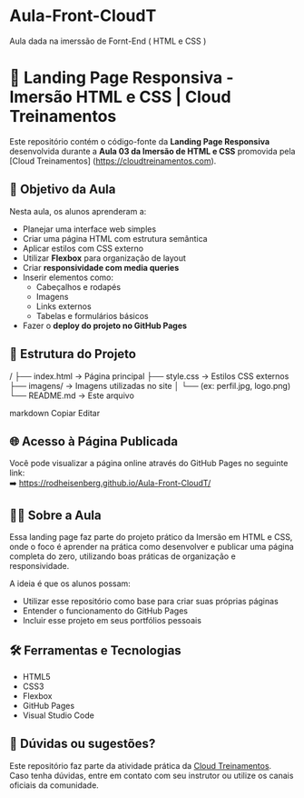 # Aula-Front-CloudT
Aula dada na imerssão de Fornt-End ( HTML e CSS )
# 🚀 Landing Page Responsiva - Imersão HTML e CSS | Cloud Treinamentos

Este repositório contém o código-fonte da **Landing Page Responsiva** desenvolvida durante a **Aula 03 da Imersão de HTML e CSS** promovida pela [Cloud Treinamentos] (https://cloudtreinamentos.com).

## 🎯 Objetivo da Aula

Nesta aula, os alunos aprenderam a:

- Planejar uma interface web simples
- Criar uma página HTML com estrutura semântica
- Aplicar estilos com CSS externo
- Utilizar **Flexbox** para organização de layout
- Criar **responsividade com media queries**
- Inserir elementos como:
  - Cabeçalhos e rodapés
  - Imagens
  - Links externos
  - Tabelas e formulários básicos
- Fazer o **deploy do projeto no GitHub Pages**

## 🧩 Estrutura do Projeto

/
├── index.html → Página principal
├── style.css → Estilos CSS externos
├── imagens/ → Imagens utilizadas no site
│ └── (ex: perfil.jpg, logo.png)
└── README.md → Este arquivo

markdown
Copiar
Editar

## 🌐 Acesso à Página Publicada

Você pode visualizar a página online através do GitHub Pages no seguinte link:  
➡️ https://rodheisenberg.github.io/Aula-Front-CloudT/

## 👨‍🏫 Sobre a Aula

Essa landing page faz parte do projeto prático da Imersão em HTML e CSS, onde o foco é aprender na prática como desenvolver e publicar uma página completa do zero, utilizando boas práticas de organização e responsividade.

A ideia é que os alunos possam:

- Utilizar esse repositório como base para criar suas próprias páginas
- Entender o funcionamento do GitHub Pages
- Incluir esse projeto em seus portfólios pessoais

## 🛠️ Ferramentas e Tecnologias

- HTML5
- CSS3
- Flexbox
- GitHub Pages
- Visual Studio Code

## 📩 Dúvidas ou sugestões?

Este repositório faz parte da atividade prática da [Cloud Treinamentos](https://cloudtreinamentos.com).  
Caso tenha dúvidas, entre em contato com seu instrutor ou utilize os canais oficiais da comunidade.
